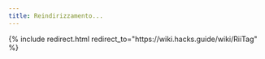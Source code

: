 ```yaml
---
title: Reindirizzamento...
---
```


{% include redirect.html redirect_to="https\://wiki.hacks.guide/wiki/RiiTag" %}

